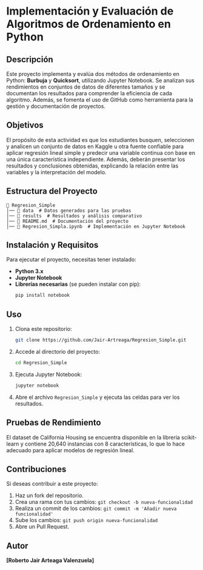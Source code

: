 # Implementación y Evaluación de Algoritmos de Ordenamiento en Python

## Descripción
Este proyecto implementa y evalúa dos métodos de ordenamiento en Python: **Burbuja** y **Quicksort**, utilizando Jupyter Notebook. Se analizan sus rendimientos en conjuntos de datos de diferentes tamaños y se documentan los resultados para comprender la eficiencia de cada algoritmo. Además, se fomenta el uso de GitHub como herramienta para la gestión y documentación de proyectos.

## Objetivos
El propósito de esta actividad es que los estudiantes busquen, seleccionen y analicen un conjunto de datos en Kaggle u otra fuente confiable para aplicar regresión lineal simple y predecir una variable continua con base en una única característica independiente. Además, deberán presentar los resultados y conclusiones obtenidas, explicando la relación entre las variables y la interpretación del modelo.

## Estructura del Proyecto
```
📂 Regresion_Simple
│── 📂 data  # Datos generados para las pruebas
│── 📂 results  # Resultados y análisis comparativo
│── 📄 README.md  # Documentación del proyecto
│── 📄 Regresion_Simpla.ipynb  # Implementación en Jupyter Notebook
```

## Instalación y Requisitos
Para ejecutar el proyecto, necesitas tener instalado:
- **Python 3.x**
- **Jupyter Notebook**
- **Librerías necesarias** (se pueden instalar con pip):
  ```bash
  pip install notebook
  ```

## Uso
1. Clona este repositorio:
   ```bash
   git clone https://github.com/Jair-Artreaga/Regresion_Simple.git
   ```
2. Accede al directorio del proyecto:
   ```bash
   cd Regresion_Simple
   ```
3. Ejecuta Jupyter Notebook:
   ```bash
   jupyter notebook
   ```
4. Abre el archivo `Regresion_Simple` y ejecuta las celdas para ver los resultados.

## Pruebas de Rendimiento
El dataset de California Housing se encuentra disponible en la librería scikit-learn y contiene 20,640 instancias con 8 características, lo que lo hace adecuado para aplicar modelos de regresión lineal.

## Contribuciones
Si deseas contribuir a este proyecto:
1. Haz un fork del repositorio.
2. Crea una rama con tus cambios: `git checkout -b nueva-funcionalidad`
3. Realiza un commit de los cambios: `git commit -m 'Añadir nueva funcionalidad'`
4. Sube los cambios: `git push origin nueva-funcionalidad`
5. Abre un Pull Request.

## Autor
**[Roberto Jair Arteaga Valenzuela]**
